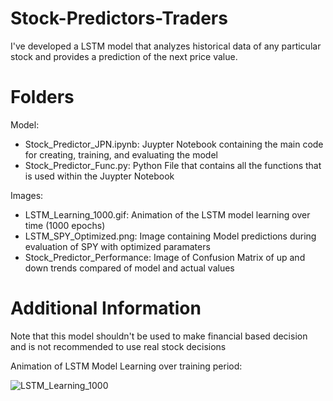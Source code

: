 # Stock-Predictors-Traders

I've developed a LSTM model that analyzes historical data of any particular stock and provides a prediction of the next price value.

# Folders

Model:
- Stock_Predictor_JPN.ipynb: Juypter Notebook containing the main code for creating, training, and evaluating the model
- Stock_Predictor_Func.py: Python File that contains all the functions that is used within the Juypter Notebook

Images:
- LSTM_Learning_1000.gif: Animation of the LSTM model learning over time (1000 epochs)
- LSTM_SPY_Optimized.png: Image containing Model predictions during evaluation of SPY with optimized paramaters
- Stock_Predictor_Performance: Image of Confusion Matrix of up and down trends compared of model and actual values




# Additional Information
Note that this model shouldn't be used to make financial based decision and is not recommended to use real stock decisions 

Animation of LSTM Model Learning over training period:

![LSTM_Learning_1000](https://github.com/anguyen1359/Stock-Predictors-Traders/assets/125108200/63cf23d1-df35-41dc-bb47-ec323fdcde76)
